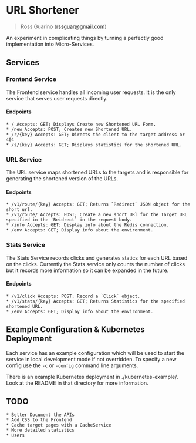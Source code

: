 # URL Shortener
> Ross Guarino (rssguar@gmail.com)

An experiment in complicating things by turning a perfectly good implementation into Micro-Services.

## Services

### Frontend Service

The Frontend service handles all incoming user requests. It is the only service that
serves user requests directly.

#### Endpoints
    * / Accepts: GET; Displays Create new Shortened URL Form.
    * /new Accepts: POST; Creates new Shortened URL.
    * /r/{key} Accepts: GET; Directs the client to the target address or 404
    * /s/{key} Accepts: GET; Displays statistics for the shortened URL.

### URL Service

The URL service maps shortened URLs to the targets and is responsible for
generating the shortened version of the URLs.

#### Endpoints
    * /v1/route/{key} Accepts: GET; Returns `Redirect` JSON object for the short url.
    * /v1/route/ Accepts: POST; Create a new short URl for the Target URL specified in the `Reidrect` in the request body.
    * /info Accepts: GET; Display info about the Redis connection.
    * /env Accepts: GET; Display info about the environment.

### Stats Service

The Stats Service records clicks and generates statics for each URL based on the clicks.
Currently the Stats service only counts the number of clicks but it records more
information so it can be expanded in the future.

#### Endpoints
    * /v1/click Accepts: POST; Record a `Click` object.
    * /v1/stats/{key} Accepts: GET; Returns Statistics for the specified shortened URL.
    * /env Accepts: GET; Display info about the environment.


## Example Configuration & Kubernetes Deployment
Each service has an example configuration which will be used to start the service
in local development mode if not overridden. To specify a new config use the `-c`
or `-config` command line arguments.

There is an example Kubernetes deployment in ./kubernetes-example/.
Look at the README in that directory for more information.

## TODO 
    * Better Document the APIs
    * Add CSS to the Frontend
    * Cache target pages with a CacheService
    * More detailed statistics
    * Users
